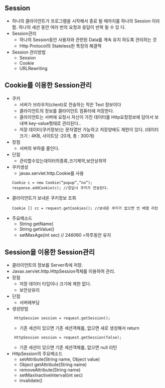 ## Session
* 하나의 클라이언트가 프로그램을 시작해서 종료 될 때까지를 하나의 Session 이라 함. 하나의 세션 동안 여러 번의 요청과 응답이 반복 될 수 있 다.
* Session관리
    * 하나의 Session동안 사용자와 관련된 Data를 계속 유지 하도록 관리하는 것
    * Http Protocol의 Stateless한 특징의 해결책
* Session 관리방법 
    * Session
    * Cookie
    * URLRewriting
## Cookie를 이용한 Session관리
* 쿠키
    * 서버가 브라우저(client)로 전송하는 작은 Text 정보이다
    * 클라이언트의 정보를 클라이언트 컴퓨터에 저장한다.
    * 클라이언트는 서버에 요청시 자신이 가진 데이터를 Http요청정보에 담아서 보내며 key-value형태로 관리된다..
    * 저장 데이터(쿠키정보)는 문자열만 가능하고 저장양에도 제한이 있다. (데이터 크기 : 4KB, 사이트당 :20개, 총 : 300개)
* 장점
    * 서버의 부하를 줄인다.
* 단점
    * 관리할수있는데이터의종류,크기제약,보안상취약
* 쿠키생성
    * javax.servlet.http.Cookie를 사용
    ``` 
    Cookie c = new Cookie(“popup”,”no”);
    response.addCookie(c); //응답시 쿠키가 전송된다.
    ``` 
* 클라이언트가 보내온 쿠키정보 조회
    ``` 
    Cookie [] cc = request.getCookies(); //보내온 쿠키가 없으면 빈 배열 리턴 
    ```
* 주요메소드
    * String getName(
    * String getValue()
    * setMaxAge(int sec) // 24*60*60 =하루동안 유지

## Session을 이용한 Session관리
* 클라이언트의 정보를 Server측에 저장.
* Javax.servlet.http.HttpSession객체를 이용하여 관리.
* 장점
    * 저장 데이터 타입이나 크기에 제한 없다. 
    * 보안상유리
* 단점
    * 서버에부담
* 생성방법
    ```
     HttpSession session = request.getSession();
     ```
    * 기존 세션이 있으면 기존 세션객체를, 없으면 새로 생성해서 return 
    ```
     HttpSession session = request.getSession(false);
     ```
    * 기존 세션이 있으면 기존 세션객체를, 없으면 null 리턴
* HttpSession의 주요메소드
    * setAttribute(String name, Object value) 
    * Object getAttribute(String name)
    * removeAttribute(String name)
    * setMaxInactiveInterval(int sec)
    * invalidate()
